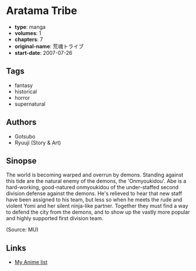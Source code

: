 # Aratama Tribe

-   **type**: manga
-   **volumes**: 1
-   **chapters**: 7
-   **original-name**: 荒魂トライブ
-   **start-date**: 2007-07-26

## Tags

-   fantasy
-   historical
-   horror
-   supernatural

## Authors

-   Gotsubo
-   Ryuuji (Story & Art)

## Sinopse

The world is becoming warped and overrun by demons. Standing against this tide are the natural enemy of the demons, the 'Onmyoukidou'. Abe is a hard-working, good-natured onmyoukidou of the under-staffed second division defense against the demons. He's relieved to hear that new staff have been assigned to his team, but less so when he meets the rude and violent Yomi and her silent ninja-like partner. Together they must find a way to defend the city from the demons, and to show up the vastly more popular and highly supported first division team.

(Source: MU)

## Links

-   [My Anime list](https://myanimelist.net/manga/10361/Aratama_Tribe)
